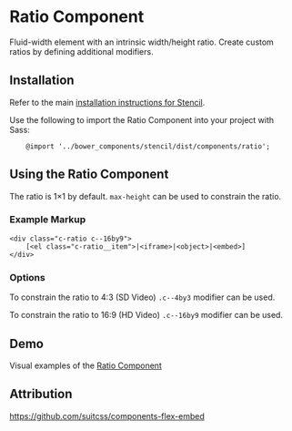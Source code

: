 # Ratio Component

Fluid-width element with an intrinsic width/height ratio. Create custom ratios by defining additional modifiers.


## Installation

Refer to the main [installation instructions for Stencil](https://github.com/mobify/stencil#installation).

Use the following to import the Ratio Component into your project with Sass:

```
    @import '../bower_components/stencil/dist/components/ratio';
```

## Using the Ratio Component

The ratio is 1×1 by default. `max-height` can be used to constrain the ratio.

### Example Markup

```
<div class="c-ratio c--16by9">
    [<el class="c-ratio__item">|<iframe>|<object>|<embed>]
</div>
```

### Options

To constrain the ratio to 4:3 (SD Video) `.c--4by3` modifier can be used.

To constrain the ratio to 16:9 (HD Video) `.c--16by9` modifier can be used.


## Demo

Visual examples of the [Ratio Component](https://mobify.github.io/stencil/visual/components/ratio/index.html)

## Attribution

https://github.com/suitcss/components-flex-embed
